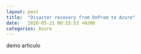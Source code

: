 ```yaml
---
layout: post
title:  "Disaster recovery from OnPrem to Azure"
date:   2020-05-21 00:25:53 +0200
categories: Azure
---
```

demo articulo